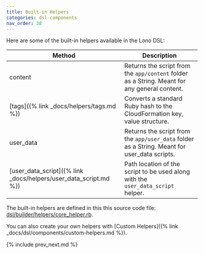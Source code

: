 ```yaml
---
title: Built-in Helpers
categories: dsl-components
nav_order: 38
---
```


Here are some of the built-in helpers available in the Lono DSL:

Method | Description
--- | ---
content | Returns the script from the `app/content` folder as a String. Meant for any general content.
[tags]({% link _docs/helpers/tags.md %}) | Converts a standard Ruby hash to the CloudFormation key, value structure.
user_data | Returns the script from the `app/user_data` folder as a String. Meant for user_data scripts.
[user_data_script]({% link _docs/helpers/user_data_script.md %}) | Path location of the script to be used along with the `user_data_script` helper.

The built-in helpers are defined in this this source code file: [dsl/builder/helpers/core_helper.rb](https://github.com/tongueroo/lono/blob/master/lib/lono/template/dsl/builder/helpers/core_helper.rb).

You can also create your own helpers with [Custom Helpers]({% link _docs/dsl/components/custom-helpers.md %}).

{% include prev_next.md %}
